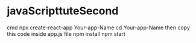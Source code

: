 # javaScripttuteSecond

cmd npx create-react-app Your-app-Name
cd Your-app-Name
then copy  this code inside app.js file
npm install
npm start
